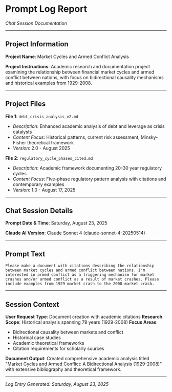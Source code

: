 # Prompt Log Report
*Chat Session Documentation*

---

## Project Information

**Project Name**: Market Cycles and Armed Conflict Analysis

**Project Instructions**: Academic research and documentation project examining the relationship between financial market cycles and armed conflict between nations, with focus on bidirectional causality mechanisms and historical examples from 1929-2008.

---

## Project Files

**File 1**: `debt_crisis_analysis_v2.md`
- *Description*: Enhanced academic analysis of debt and leverage as crisis catalysts
- *Content Focus*: Historical patterns, current risk assessment, Minsky-Fisher theoretical framework
- *Version*: 2.0 - August 2025

**File 2**: `regulatory_cycle_phases_cited.md` 
- *Description*: Academic framework documenting 20-30 year regulatory cycles
- *Content Focus*: Five-phase regulatory pattern analysis with citations and contemporary examples
- *Version*: 1.0 - August 17, 2025

---

## Chat Session Details

**Prompt Date & Time**: Saturday, August 23, 2025

**Claude AI Version**: Claude Sonnet 4 (claude-sonnet-4-20250514)

---

## Prompt Text

```
Please make a document with citations describing the relationship between market cycles and armed conflict between nations. I'm interested in armed conflict as a triggering mechanism for market crashes and/or armed conflict as a result of market crashes. Please include examples from 1929 market crash to the 2008 market crash.
```

---

## Session Context

**User Request Type**: Document creation with academic citations
**Research Scope**: Historical analysis spanning 79 years (1929-2008)
**Focus Areas**: 
- Bidirectional causality between markets and conflict
- Historical case studies
- Academic theoretical frameworks
- Citation requirements for scholarly sources

**Document Output**: Created comprehensive academic analysis titled "Market Cycles and Armed Conflict: A Bidirectional Analysis (1929-2008)" with extensive bibliography and theoretical framework.

---

*Log Entry Generated: Saturday, August 23, 2025*